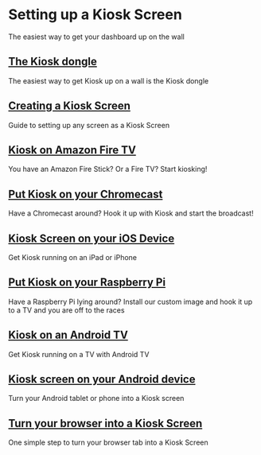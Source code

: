 # Setting up a Kiosk Screen
The easiest way to get your dashboard up on the wall


## [The Kiosk dongle](./the-kiosk-dongle)
The easiest way to get Kiosk up on a wall is the Kiosk dongle

## [Creating a Kiosk Screen](./creating-a-kiosk-screen)
Guide to setting up any screen as a Kiosk Screen

## [Kiosk on Amazon Fire TV](./kiosk-on-amazong-fire-tv)
You have an Amazon Fire Stick? Or a Fire TV? Start kiosking!

## [Put Kiosk on your Chromecast](./kiosk-on-chromecast)
Have a Chromecast around? Hook it up with Kiosk and start the broadcast!

## [Kiosk Screen on your iOS Device](./kiosk-on-ios)
Get Kiosk running on an iPad or iPhone

## [Put Kiosk on your Raspberry Pi](./kiosk-on-raspberry-pi)
Have a Raspberry Pi lying around? Install our custom image and hook it up to a TV and you are off to the races

## [Kiosk on an Android TV](./kiosk-on-android-tv)
Get Kiosk running on a TV with Android TV

## [Kiosk screen on your Android device](./kiosk-on-android)
Turn your Android tablet or phone into a Kiosk screen

## [Turn your browser into a Kiosk Screen](./turn-your-browser-into-kiosk-screen)
One simple step to turn your browser tab into a Kiosk Screen
